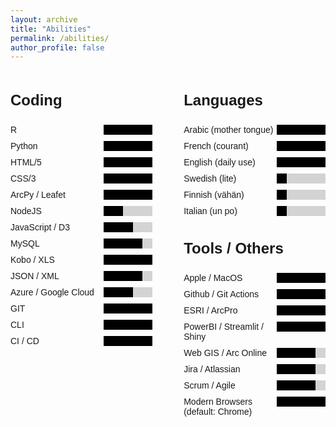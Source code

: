 ```yaml
---
layout: archive
title: "Abilities"
permalink: /abilities/
author_profile: false
---
```

<head>
    <meta charset="UTF-8">
    <meta name="viewport" content="width=device-width, initial-scale=1.0">
    <title>Skills</title>
    <style>
        body {
            font-family: Arial, sans-serif;
        }
        .container {
            display: flex;
            justify-content: space-between;
        }
        .section {
            width: 45%;
        }
        h2 {
            font-size: 24px;
        }
        ul {
            list-style-type: none;
            padding: 0;
        }
        li {
            display: flex;
            justify-content: space-between;
            padding: 5px 0;
        }
        .stars {
            display: inline-block;
        }
        .stars::before {
            content: '★★★★★';
            letter-spacing: 3px;
            /* background: linear-gradient(90deg, black 50%, lightgray 50%); */
            background-clip: text;
            color: transparent;
        }
        .stars-5::before {
            background: linear-gradient(90deg, black 100%, lightgray 100%);
        }
        .stars-4::before {
            background: linear-gradient(90deg, black 80%, lightgray 80%);
        }
        .stars-3::before {
            background: linear-gradient(90deg, black 60%, lightgray 60%);
        }
        .stars-2::before {
            background: linear-gradient(90deg, black 40%, lightgray 40%);
        }
        .stars-1::before {
            background: linear-gradient(90deg, black 20%, lightgray 20%);
        }
    </style>
</head>
<div class="container">
        <!-- Coding Section -->
        <div class="section">
            <h2>Coding</h2>
            <ul>
                <li><span>R</span> <span class="stars stars-5"></span></li>
                <li><span>Python</span> <span class="stars stars-5"></span></li>
                <li><span>HTML/5</span> <span class="stars stars-5"></span></li>
                <li><span>CSS/3</span> <span class="stars stars-5"></span></li>
                <li><span>ArcPy / Leafet</span> <span class="stars stars-5"></span></li>
                <li><span>NodeJS</span> <span class="stars stars-2"></span></li>
                <li><span>JavaScript / D3</span> <span class="stars stars-3"></span></li>
                <li><span>MySQL</span> <span class="stars stars-4"></span></li>
                <li><span>Kobo / XLS</span> <span class="stars stars-5"></span></li>
                <li><span>JSON / XML</span> <span class="stars stars-4"></span></li>
                <li><span>Azure / Google Cloud</span> <span class="stars stars-3"></span></li>
                <li><span>GIT</span> <span class="stars stars-5"></span></li>
                <li><span>CLI</span> <span class="stars stars-5"></span></li>
                <li><span>CI / CD</span> <span class="stars stars-5"></span></li>
            </ul>
        </div>  
        <!-- Tools / Languages Section -->
        <div class="section">
            <h2>Languages</h2>
            <ul>
                <li><span>Arabic (mother tongue)</span> <span class="stars stars-5"></span></li>
                <li><span>French (courant)</span> <span class="stars stars-5"></span></li>
                <li><span>English (daily use)</span> <span class="stars stars-5"></span></li>
                <li><span>Swedish (lite)</span> <span class="stars stars-1"></span></li>
                <li><span>Finnish (vähän)</span> <span class="stars stars-1"></span></li>
                <li><span>Italian (un po)</span> <span class="stars stars-1"></span></li>
            </ul>
            <h2>Tools / Others</h2>
            <ul>
                <li><span>Apple / MacOS</span> <span class="stars stars-5"></span></li>
                <li><span>Github / Git Actions</span> <span class="stars stars-5"></span></li>
                <li><span>ESRI / ArcPro</span> <span class="stars stars-5"></span></li>
                <li><span>PowerBI / Streamlit / Shiny</span> <span class="stars stars-5"></span></li>
                <li><span>Web GIS / Arc Online</span> <span class="stars stars-4"></span></li>
                <li><span>Jira / Atlassian</span> <span class="stars stars-4"></span></li>
                <li><span>Scrum / Agile</span> <span class="stars stars-4"></span></li>
                <li><span>Modern Browsers (default: Chrome)</span> <span class="stars stars-5"></span></li>
            </ul>
        </div>
    </div>